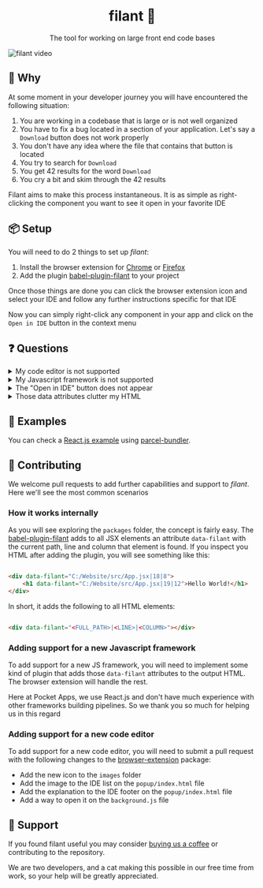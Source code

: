 <div align="center">
   <h1 align="center">filant 📄</h1>
   <p align="center">The tool for working on large front end code bases</p>
</div>

![filant video](https://user-images.githubusercontent.com/36263538/119271882-d0446880-bc03-11eb-8864-ff8a0e3ca3cb.gif)

## 🧠 Why

At some moment in your developer journey you will have encountered the following situation:

1. You are working in a codebase that is large or is not well organized
2. You have to fix a bug located in a section of your application. Let's say a `Download` button does not work properly
3. You don't have any idea where the file that contains that button is located
4. You try to search for `Download`
5. You get 42 results for the word `Download`
6. You cry a bit and skim through the 42 results

Filant aims to make this process instantaneous. It is as simple as right-clicking the component you want to see it open in your favorite IDE

## 📦 Setup

You will need to do 2 things to set up _filant_:

1. Install the browser extension for [Chrome](https://chrome.google.com/webstore/detail/eilfjabonchhnfknjldhlbedoimgdkfp) or [Firefox]()
2. Add the plugin [babel-plugin-filant](/packages/babel-plugin-filant) to your project

Once those things are done you can click the browser extension icon and select your IDE and follow any further instructions specific for that IDE

Now you can simply right-click any component in your app and click on the `Open in IDE` button in the context menu

## ❓ Questions

<details>
<summary>My code editor is not supported</summary>
We tried to support all major code editors. If you think you can help adding your IDE, head over to the <a href="#-contributing">contributing section</a>
</details>

<details>
<summary>My Javascript framework is not supported</summary>
We are not experts on other Javascript frameworks. But we are more than welcome to accept pull requests and suggestions
on how to make filant work with other frameworks. If you think you can help, head over the <a href="#-contributing">contributing section</a>
</details>

<details>
<summary>The "Open in IDE" button does not appear</summary>
Check that all of your HTML elements have a `data-filant` attribute
The option will not appear if the element you are clicking on does not have the attribute
</details>

<details>
<summary>Those data attributes clutter my HTML</summary>
We plan in the future to add the data attributes differently to make the HTML less cluttered
However, this is not a priority right now since adding support for other frameworks is more important right now
Feel free to submit pull requests or issues on how to improve this.
</details>

## 📜 Examples

You can check a [React.js example](/examples/example-react) using [parcel-bundler](https://parceljs.org/).

## 👋 Contributing

We welcome pull requests to add further capabilities and support to _filant_. Here we'll see the most common scenarios

### How it works internally

As you will see exploring the `packages` folder, the concept is fairly easy. The
[babel-plugin-filant](/packages/babel-plugin-filant) adds to all JSX elements an attribute `data-filant` with the current path, line and column that element is
found. If you inspect you HTML after adding the plugin, you will see something like this:

```html

<div data-filant="C:/Website/src/App.jsx|18|8">
    <h1 data-filant="C:/Website/src/App.jsx|19|12">Hello World!</h1>
</div>
```

In short, it adds the following to all HTML elements:

```html

<div data-filant="<FULL_PATH>|<LINE>|<COLUMN>"></div>
```

### Adding support for a new Javascript framework

To add support for a new JS framework, you will need to implement some kind of plugin that adds those `data-filant`
attributes to the output HTML. The browser extension will handle the rest.

Here at Pocket Apps, we use React.js and don't have much experience with other frameworks building pipelines. So we thank you so much for helping us in this
regard

### Adding support for a new code editor

To add support for a new code editor, you will need to submit a pull request with the following changes to the
[browser-extension](/packages/browser-extension) package:

- Add the new icon to the `images` folder
- Add the image to the IDE list on the `popup/index.html` file
- Add the explanation to the IDE footer on the `popup/index.html` file
- Add a way to open it on the `background.js` file

## 💖 Support

If you found filant useful you may consider [buying us a coffee](https://buymeacoffee.com/pocketapps) or contributing to the repository.

We are two developers, and a cat making this possible in our free time from work, so your help will be greatly appreciated.
